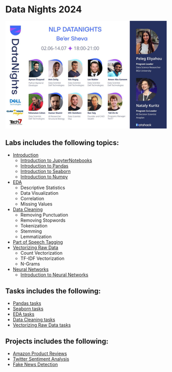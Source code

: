 # Data Nights 2024

![alt text](assets/imgs/1715244958675.jpeg)

## Labs includes the following topics:

- [Introduction](labs-notebooks/lab-001.ipynb)
  - [Introduction to JupyterNotebooks](labs-notebooks/IntroJupyterNotebook.ipynb)
  - [Introduction to Pandas](labs-notebooks/IntroPandas.ipynb)
  - [Introduction to Seaborn](labs-notebooks/IntroSeaborn.ipynb)
  - [Introduction to Numpy](labs-notebooks/introNumpy.ipynb)
- [EDA](labs-notebooks/EDA.ipynb)
  - Descriptive Statistics
  - Data Visualization
  - Correlation
  - Missing Values
- [Data Cleaning](labs-notebooks/DataCleaning.ipynb)
  - Removing Punctuation
  - Removing Stopwords
  - Tokenization
  - Stemming
  - Lemmatization
- [Part of Speech Tagging](labs-notebooks/POST.ipynb)
- [Vectorizing Raw Data](labs-notebooks/VectorizingRawData.ipynb)
  - Count Vectorization
  - TF-IDF Vectorization
  - N-Grams
- [Neural Networks]()
  - [Introduction to Neural Networks](labs-notebooks/Neuron-Networks/Intro_NN.ipynb)


## Tasks includes the following:

- [Pandas tasks](Tasks/tasks-pandas.ipynb)
- [Seaborn tasks](Tasks/tasks-seaborn.ipynb)
- [EDA tasks](Tasks/tasks-EDA.ipynb)
- [Data Cleaning tasks](Tasks/tasks-DataCleaning.ipynb)
- [Vectorizing Raw Data tasks](Tasks/tasks-VectorizingRawData.ipynb)

## Projects includes the following:

- [Amazon Product Reviews](projects/Amazon_Product_Reviews.ipynb)
- [Twitter Sentiment Analysis](projects/Twitter_Sentiment_Analysis.ipynb)
- [Fake News Detection](projects/Fake_News_Classification.ipynb)
